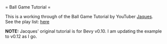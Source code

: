 = Ball Game Tutorial =

This is a working through of the Ball Game Tutorial by YouTuber [Jaques]( https://www.youtube.com/@jacques-dev). See the play list: [here](https://www.youtube.com/playlist?list=PLVnntJRoP85JHGX7rGDu6LaF3fmDDbqyd)

**NOTE:** Jacques' original tutorial is for Bevy v0.10. I am updating the example to v0.12 as I go.



